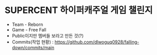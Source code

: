 # SUPERCENT 하이퍼캐주얼 게임 챌린지 
- Team - Reborn
- Game - Free Fall
- Public이지만 멤버들 보라고 만든 것(?)
- Commits(작업 현황) : https://github.com/dlwoguq0928/falling-down/commits/main
